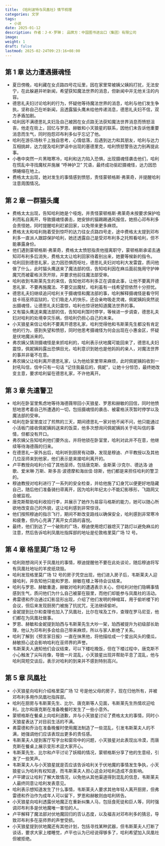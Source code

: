 ```yaml
---
title: 《哈利波特与凤凰社》情节梳理
categories: 文学
tags:
  - 小说
date: 2025-01-12
description: 作者：J·K·罗琳； 品牌方：中国图书进出口（集团）有限公司
image: 
weight: 1
draft: false
lastmod: 2025-02-24T09:23:16+08:00
---
```

## 第 1 章 达力遭遇摄魂怪

- 夏日傍晚，哈利藏在女贞路四号花坛里，因在家里常被姨父姨妈打扰，无法安宁，在此躲避并听新闻，希望获知魔法世界的消息，但新闻中并无他关注的内容。
- 德思礼夫妇讨论哈利的行为，怀疑他等待魔法世界的消息，哈利与他们发生争执，坚称自己在听新闻，且透露猫头鹰未给他传递消息，德思礼夫妇不信，双方矛盾加剧。
- 哈利因不满德思礼夫妇及自己被困在女贞路无法获知魔法世界消息而愤怒沮丧，他走在街上，回忆与罗恩、赫敏和小天狼星的联系，因他们未告诉他重要消息而生气，同时抱怨邓布利多似乎忘记了他。
- 哈利在游乐场秋千上独自思考，心情低落，后遇到达力和其朋友，哈利与达力互相挑衅，达力提及哈利梦话中出现的塞德里克，哈利愤怒警告达力别再提此事。
- 小巷中突然一片黑暗寒冷，哈利和达力陷入恐惧，出现摄魂怪袭击他们，哈利在慌乱中寻找魔杖并施展 “呼神护卫” 咒语，最终成功驱赶摄魂怪，达力因恐惧蜷缩在地上。
- 费格太太出现，她对发生的事情感到愤怒，责怪蒙顿格斯·弗莱奇，并提醒哈利注意周围情况。

## 第 2 章 一群猫头鹰

- 费格太太出现，告知哈利她是个哑炮，并责怪蒙顿格斯·弗莱奇未按要求保护哈利而私自离开，导致摄魂怪袭击，她安排的猫踢踢通风报信，她担心邓布利多会责怪她，同时提醒哈利赶紧回家，以免带来更多麻烦。
- 费格太太和哈利拖着受到惊吓的达力往女贞路四号走，途中费格太太提到邓布利多一直派人跟踪保护哈利，她还透露自己是受邓布利多之托照看哈利，但不能暴露身份。
- 他们遇到蒙顿格斯·弗莱奇，费格太太愤怒指责他擅离职守，蒙顿格斯承诺去通知邓布利多后消失，费格太太让哈利回家待着别出来，她要等候新的指令。
- 哈利回到德思礼家，达力因恐惧而呕吐，德思礼夫妇对哈利大发雷霆，质问他做了什么，此时猫头鹰送来了魔法部的信，告知哈利因在麻瓜面前施用守护神魔咒而被霍格沃茨开除，并要求他前往魔法部受审。
- 哈利收到韦斯莱先生的来信，告知他邓布利多正在调查此事，让他不要离开德思礼家、不要再施魔法、不要交出魔杖，哈利虽有一线希望但依然十分担忧。
- 德思礼夫妇继续追问哈利关于摄魂怪和魔法部的事，哈利解释摄魂怪是看守阿兹卡班巫师监狱的，它们吸走人的快乐，还会亲吻吸走灵魂，佩妮姨妈突然说出摄魂怪，让德思礼夫妇震惊，哈利也惊讶她知道魔法世界的事。
- 又有猫头鹰送来魔法部的信，告知哈利暂时停学，等候进一步调查，德思礼夫妇对哈利的处境幸灾乐祸，但哈利仍担心自己的未来。
- 小天狼星来信让哈利不要离开德思礼家，哈利觉得他和韦斯莱先生都没有肯定他的行为，感到失望和愤怒，同时他思考摄魂怪为何会出现在小惠金区，怀疑是伏地魔派来的。
- 弗农姨父猜测摄魂怪是来抓哈利的，哈利表示伏地魔可能回来了，德思礼夫妇震惊，佩妮姨妈露出恐惧目光，哈利意识到她也是他妈妈的亲人，对魔法世界的事并非毫不在意。
- 弗农姨父让哈利离开德思礼家，认为他给家里带来麻烦，此时佩妮姨妈收到一封吼叫信，信中只有一句话 “记住我最后的，佩妮”，让她十分惊恐，最终她改变主意，要求哈利留在德思礼家，不许他离开。

## 第 3 章 先遣警卫

- 哈利在卧室里焦虑地等待海德薇带回小天狼星、罗恩和赫敏的回信，同时他愤怒地思考着自己所遭遇的一切，包括摄魂怪的袭击、被霍格沃茨暂时停学以及魔法部的受审。
- 哈利在卧室里度过了煎熬的三天，期间德思礼一家对他不闻不问，他只能通过小活板门接收佩妮姨妈送来的饭菜，他多次想询问佩妮姨妈关于吼叫信的事情，但都没有开口。
- 弗农姨父告知哈利他们要外出，并将他锁在卧室里，哈利对此并不在意，他继续等待海德薇的归来。
- 在德思礼一家外出后，哈利听到厨房有动静，发现是穆迪、卢平教授以及其他几位巫师来到他家，他们表示是来接哈利离开的。
- 卢平教授向哈利介绍了其他巫师，包括唐克斯、金斯莱·沙克尔、德达洛·迪歌、爱米琳·万斯、斯多吉·波德摩和海丝佳·琼斯，他们都是来担任哈利的警卫的。
- 穆迪教授对哈利进行了一系列的安全检查，并给他施了幻身咒以便更好地隐藏自己，随后他们准备骑扫帚离开，因为哈利年纪太小不能幻影移形，飞路网又会被监视。
- 唐克斯帮助哈利收拾行李，并展示了她作为易容马格斯的能力，她可以随心所欲地改变自己的外貌，这让哈利感到非常惊讶。
- 他们按照穆迪的指示飞行，期间不断改变路线以确保安全，哈利感到非常寒冷和疲惫，但内心充满了离开女贞路的喜悦。
- 最终，他们到达了一个破败的广场，穆迪使用熄灯器熄灭了路灯以避免麻瓜的注意，然后告诉哈利凤凰社指挥部的地址是伦敦格里莫广场 12 号。

## 第 4 章 格里莫广场 12 号

- 哈利刚想询问关于凤凰社的事情，穆迪提醒他不要在此处谈论，随后穆迪将写有凤凰社地址的羊皮纸烧毁。
- 哈利发现格里莫广场 12 号的房子凭空出现，他们进入房子后，韦斯莱夫人迎接哈利，并告知他只能和罗恩、赫敏在楼上等待会议结束。
- 哈利与罗恩、赫敏重逢，赫敏对哈利的遭遇表示关心，但哈利对他们隐瞒事情感到生气，质问他们为什么自己被蒙在鼓里，而他们却能参与凤凰社的活动。
- 弗雷德和乔治通过幻影显形出现，介绍了他们发明的伸缩耳，用于偷听楼下的会议，但后来发现厨房门被施了抗扰咒，无法继续偷听。
- 金妮提到比尔和查理也加入了凤凰社，比尔在埃及工作，查理在罗马尼亚，他们都在为凤凰社做事。
- 罗恩、赫敏和金妮提到珀西与韦斯莱先生大吵一架，珀西被提升为初级部长助理，他认为邓布利多会给自己带来麻烦，所以与家人断绝了关系。
- 哈利了解到《预言家日报》一直在抹黑他，将他描绘成一个爱出风头的傻瓜，赫敏担心这会影响哈利在巫师界的声誉。
- 韦斯莱夫人通知他们会议结束，可以下楼吃晚饭，但在下楼过程中，唐克斯不小心触发了尖叫肖像，导致一片混乱，小天狼星出现并帮助平息了混乱，他与哈利简短交谈后，表示对哈利的到来并不感到特别高兴。

## 第 5 章 凤凰社

- 小天狼星向哈利介绍格里莫广场 12 号是他父母的房子，现在归他所有，并被邓布利多用作凤凰社指挥部。
- 哈利在厨房与韦斯莱先生、比尔、唐克斯等人见面，韦斯莱先生热情欢迎哈利，比尔和唐克斯在准备晚餐时发生了一些小意外。
- 蒙顿格斯在餐桌上向哈利道歉，并与小天狼星讨论了费格太太的事情，同时小天狼星表达了对目前生活的不满。
- 弗雷德和乔治在准备晚餐时使用魔法制造了一些混乱，引发韦斯莱夫人的不满，她强调他们应该表现出更多的责任感。
- 韦斯莱夫人提到客厅写字台和窗帘中的问题，小天狼星对此表现出冷漠，而唐克斯在餐桌上展示变形术逗大家开心。
- 韦斯莱先生、比尔和卢平讨论了妖精的情况，蒙顿格斯分享了他的生意经，引发了一些笑声。
- 韦斯莱夫人与小天狼星就是否应该告诉哈利关于伏地魔的事情发生争执，小天狼星认为哈利有权知道，而韦斯莱夫人担心这会对哈利造成不良影响。
- 卢平建议让哈利了解大致情况，以免他从其他渠道得到混乱的信息，韦斯莱夫人最终同意让哈利发表意见。
- 哈利表示想知道发生了什么事情，韦斯莱夫人要求其他年轻人离开厨房，但弗雷德和乔治作为成年人可以留下，罗恩和赫敏则由哈利转告。
- 小天狼星向哈利透露伏地魔正在重新纠集人马，包括食死徒和巨人等，同时强调邓布利多是伏地魔唯一害怕的人。
- 卢平解释了魔法部对伏地魔回归的否认态度，以及福吉对邓布利多的猜忌，导致邓布利多在巫师界的声誉受损。
- 小天狼星提到伏地魔还有其他计划，包括寻找某种武器，但韦斯莱夫人打断了谈话，要求大家上楼睡觉，卢平也认为已经说得够多了，哈利希望加入凤凰社但被拒绝。



